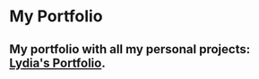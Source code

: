 # My Portfolio
## My portfolio with all my personal projects: [Lydia's Portfolio](https://ljlim3.github.io/portfolio/).

